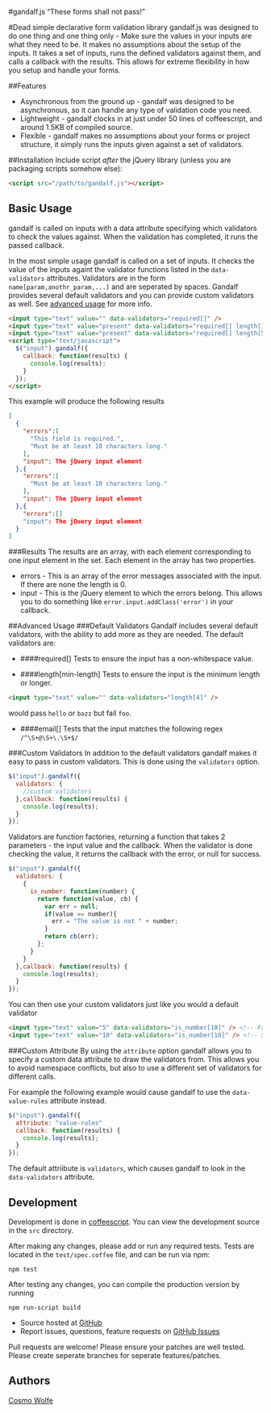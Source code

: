 #gandalf.js
“These forms shall not pass!”

#Dead simple declarative form validation library
gandalf.js was designed to do one thing and one thing only - Make sure the values in your inputs are what they need to be. It makes no assumptions about the setup of the inputs. It takes a set of inputs, runs the defined validators against them, and calls a callback with the results. This allows for extreme flexibility in how you setup and handle your forms.

##Features
- Asynchronous from the ground up - gandalf was designed to be asynchronous, so it can handle any type of validation code you need.
- Lightweight - gandalf clocks in at just under 50 lines of coffeescript, and around 1.5KB of compiled source.
- Flexible - gandalf makes no assumptions about your forms or project structure, it simply runs the inputs given against a set of validators.

##Installation 
Include script *after* the jQuery library (unless you are packaging scripts somehow else):

```html
<script src="/path/to/gandalf.js"></script>
```

## Basic Usage
gandalf is called on inputs with a data attribute specifying which validators to check the values against. When the validation has completed, it runs the passed callback.

In the most simple usage gandalf is called on a set of inputs. It checks the value of the inputs againt the validator functions listed in the `data-validators` attributes. Validators are in the form `name[param,anothr_param,...]` and are seperated by spaces. Gandalf provides several default validators and you can provide custom validators as well. See [advanced usage](#advanced-usage) for more info.

```html
<input type="text" value="" data-validators="required[]" />
<input type="text" value="present" data-validators="required[] length[10]" />
<input type="text" value="present" data-validators="required[] length[5]" />
<script type="text/javascript">
  $("input").gandalf({
    callback: function(results) {
      console.log(results);
    }
  });
</script>
```
This example will produce the following results
```json
[
  {
    "errors":[
      "This field is required.",
      "Must be at least 10 characters long."
    ],
    "input": The jQuery input element 
  },{
    "errors":[
      "Must be at least 10 characters long."
    ],
    "input": The jQuery input element 
  },{
    "errors":[]
    "input": The jQuery input element     
  }
]
```
###Results
The results are an array, with each element corresponding to one input element in the set. Each element in the array has two properties.
- errors - This is an array of the error messages associated with the input. If there are none the length is 0.
- input - This is the jQuery element to which the errors belong. This allows you to do something like `error.input.addClass('error')` in your callback. 

##Advanced Usage
###Default Validators
Gandalf includes several default validators, with the ability to add more as they are needed. The default validators are:

- ####required[]
Tests to ensure the input has a non-whitespace value. 

- ####length[min-length]
Tests to ensure the input is the minimum length or longer. 
```html
<input type="text" value="" data-validators="length[4]" />
```
would pass `hello` or `bazz` but fail `foo`. 

- ####email[]
Tests that the input matches the following regex `/^\S+@\S+\.\S+$/`

###Custom Validators
In addition to the default validators gandalf makes it easy to pass in custom validators. This is done using the `validators` option.

```javascript
$("input").gandalf({
  validators: {
    //custom validators
  },callback: function(results) {
    console.log(results);
  }
});
```

Validators are function factories, returning a function that takes 2 parameters - the input value and the callback. When the validator is done checking the value, it returns the callback with the error, or null for success. 

```javascript
$("input").gandalf({
  validators: {
    {
      is_number: function(number) {
        return function(value, cb) {
          var err = null;
          if(value == number){
            err = "The value is not " + number;
          }
          return cb(err);
        };
      }
    }
  },callback: function(results) {
    console.log(results);
  }
});
```

You can then use your custom validators just like you would a default validator 
```html
<input type="text" value="5" data-validators="is_number[10]" /> <!-- Fail -->
<input type="text" value="10" data-validators="is_number[10]" /> <!-- Succeed -->
```

###Custom Attribute
By using the `attribute` option gandalf allows you to specify a custom data attribute to draw the validators from. This allows you to avoid namespace conflicts, but also to use a different set of validators for different calls. 

For example the following example would cause gandalf to use the `data-value-rules` attribute instead. 

```javascript
$("input").gandalf({
  attribute: "value-rules"
  callback: function(results) {
    console.log(results);
  }
});
```

The default attriibute is `validators`, which causes gandalf to look in the `data-validators` attribute. 

## Development
Development is done in [coffeescript](http://coffeescript.org/). You can view the development source in the `src` directory. 

After making any changes, please add or run any required tests. Tests are located in the `test/spec.coffee` file, and can be run via npm:
```
npm test
``` 

After testing any changes, you can compile the production version by running 
```
npm run-script build
```

- Source hosted at [GitHub](https://github.com/Clever/gandalf)
- Report issues, questions, feature requests on [GitHub Issues](https://github.com/Clever/gandalf/issues)

Pull requests are welcome! Please ensure your patches are well tested. Please create seperate branches for seperate features/patches.

## Authors

[Cosmo Wolfe](http://templaedhel.com)